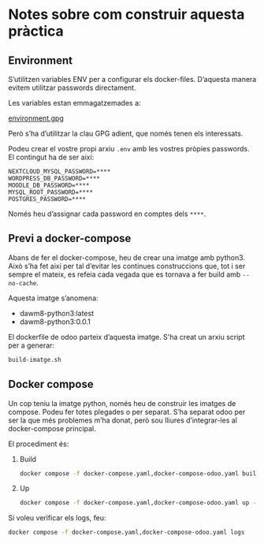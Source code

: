 # Notes sobre com construir aquesta pràctica

## Environment

S’utilitzen variables ENV per a configurar els docker-files. D’aquesta manera evitem utilitzar passwords directament.

Les variables estan emmagatzemades a:

[environment.gpg](./environment.gpg)

Però s’ha d’utilitzar la clau GPG adient, que només tenen els interessats.



Podeu crear el vostre propi arxiu `.env` amb les vostres pròpies passwords. El contingut ha de ser així:

```properties
NEXTCLOUD_MYSQL_PASSWORD=****
WORDPRESS_DB_PASSWORD=****
MOODLE_DB_PASSWORD=****
MYSQL_ROOT_PASSWORD=****
POSTGRES_PASSWORD=****
```

Només heu d’assignar cada password en comptes dels `****`.

## Previ a docker-compose

Abans de fer el docker-compose, heu de crear una imatge amb python3. Això s’ha fet així per tal d’evitar les continues construccions que, tot i ser sempre el mateix, es refeia cada vegada que es tornava a fer build amb `--no-cache`.

Aquesta imatge s’anomena:

- dawm8-python3:latest
- dawm8-python3:0.0.1

El dockerfile de odoo parteix d’aquesta imatge. S'ha creat un arxiu script per a generar:
   ```bash
   build-imatge.sh
   ```



## Docker compose

Un cop teniu la imatge python, només heu de construir les imatges de compose. Podeu fer totes plegades o per separat. S’ha separat odoo per ser la que més problemes m’ha donat, però sou lliures d’integrar-les al docker-compose principal.

El procediment és:

1. Build

   ```bash
   docker compose -f docker-compose.yaml,docker-compose-odoo.yaml build --no-cache
   ```

   

2. Up

   ```bash
   docker compose -f docker-compose.yaml,docker-compose-odoo.yaml up -d
   ```

   



Si voleu verificar els logs, feu:

```bash
docker compose -f docker-compose.yaml,docker-compose-odoo.yaml logs
```



